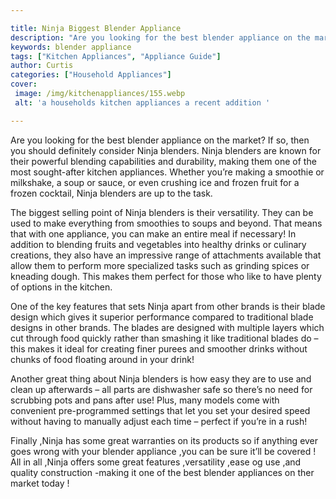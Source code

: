 ```yaml
---

title: Ninja Biggest Blender Appliance
description: "Are you looking for the best blender appliance on the market? If so, then you should definitely consider Ninja blenders. Ninja ble...you wont regret reading on"
keywords: blender appliance
tags: ["Kitchen Appliances", "Appliance Guide"]
author: Curtis
categories: ["Household Appliances"]
cover: 
 image: /img/kitchenappliances/155.webp
 alt: 'a households kitchen appliances a recent addition '

---
```


Are you looking for the best blender appliance on the market? If so, then you should definitely consider Ninja blenders. Ninja blenders are known for their powerful blending capabilities and durability, making them one of the most sought-after kitchen appliances. Whether you’re making a smoothie or milkshake, a soup or sauce, or even crushing ice and frozen fruit for a frozen cocktail, Ninja blenders are up to the task.

The biggest selling point of Ninja blenders is their versatility. They can be used to make everything from smoothies to soups and beyond. That means that with one appliance, you can make an entire meal if necessary! In addition to blending fruits and vegetables into healthy drinks or culinary creations, they also have an impressive range of attachments available that allow them to perform more specialized tasks such as grinding spices or kneading dough. This makes them perfect for those who like to have plenty of options in the kitchen. 

One of the key features that sets Ninja apart from other brands is their blade design which gives it superior performance compared to traditional blade designs in other brands. The blades are designed with multiple layers which cut through food quickly rather than smashing it like traditional blades do – this makes it ideal for creating finer purees and smoother drinks without chunks of food floating around in your drink! 

Another great thing about Ninja blenders is how easy they are to use and clean up afterwards – all parts are dishwasher safe so there’s no need for scrubbing pots and pans after use! Plus, many models come with convenient pre-programmed settings that let you set your desired speed without having to manually adjust each time – perfect if you’re in a rush! 

 Finally ,Ninja has some great warranties on its products so if anything ever goes wrong with your blender appliance ,you can be sure it’ll be covered ! All in all ,Ninja offers some great features ,versatility ,ease og use ,and quality construction -making it one of the best blender appliances on ther market today !

